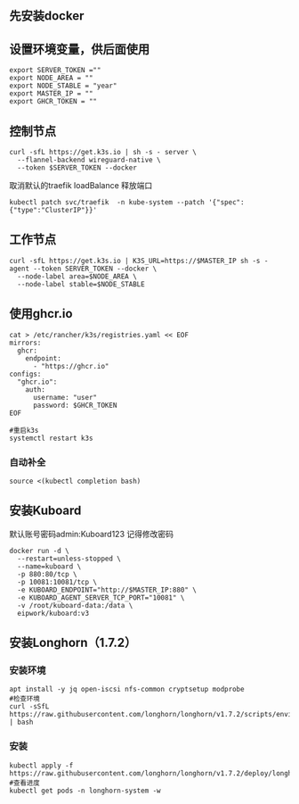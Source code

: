 ## 先安装docker

## 设置环境变量，供后面使用
```shell
export SERVER_TOKEN =""
export NODE_AREA = ""
export NODE_STABLE = "year"
export MASTER_IP = ""
export GHCR_TOKEN = ""
```

## 控制节点

```shell
curl -sfL https://get.k3s.io | sh -s - server \
  --flannel-backend wireguard-native \
  --token $SERVER_TOKEN --docker

```

取消默认的traefik loadBalance 释放端口

```shell
kubectl patch svc/traefik  -n kube-system --patch '{"spec":{"type":"ClusterIP"}}'
```



## 工作节点

```shell
curl -sfL https://get.k3s.io | K3S_URL=https://$MASTER_IP sh -s - agent --token SERVER_TOKEN --docker \
  --node-label area=$NODE_AREA \
  --node-label stable=$NODE_STABLE
```
## 使用ghcr.io
```shell
cat > /etc/rancher/k3s/registries.yaml << EOF
mirrors:
  ghcr:
    endpoint:
      - "https://ghcr.io"
configs:
  "ghcr.io":
    auth:
      username: "user"
      password: $GHCR_TOKEN
EOF

#重启k3s
systemctl restart k3s
```
### 自动补全
```shell
source <(kubectl completion bash)
```

## 安装Kuboard
默认账号密码admin:Kuboard123 
记得修改密码

```shell
docker run -d \
  --restart=unless-stopped \
  --name=kuboard \
  -p 880:80/tcp \
  -p 10081:10081/tcp \
  -e KUBOARD_ENDPOINT="http://$MASTER_IP:880" \
  -e KUBOARD_AGENT_SERVER_TCP_PORT="10081" \
  -v /root/kuboard-data:/data \
  eipwork/kuboard:v3
```
## 安装Longhorn（1.7.2）
### 安装环境
```shell
apt install -y jq open-iscsi nfs-common cryptsetup modprobe
#检查环境
curl -sSfL https://raw.githubusercontent.com/longhorn/longhorn/v1.7.2/scripts/environment_check.sh | bash
```
### 安装
```shell
kubectl apply -f https://raw.githubusercontent.com/longhorn/longhorn/v1.7.2/deploy/longhorn.yaml
#查看进度
kubectl get pods -n longhorn-system -w
```

